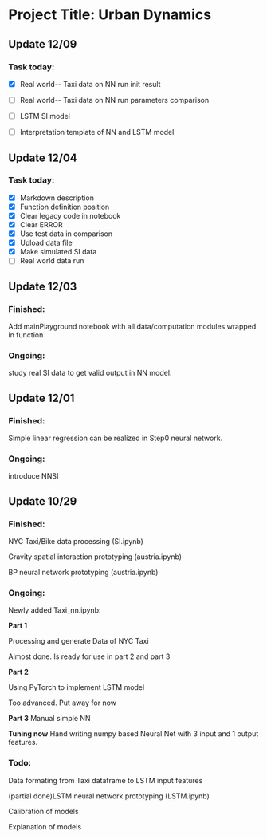 # Project Title: Urban Dynamics
## Update 12/09

### Task today:

- [x] Real world-- Taxi data on NN run init result
- [ ] Real world-- Taxi data on NN run parameters comparison
- [ ] LSTM SI model
- [ ] Interpretation template of NN and LSTM model


## Update 12/04

### Task today:
- [x] Markdown description
- [x] Function definition position
- [x] Clear legacy code in notebook
- [X] Clear ERROR
- [x] Use test data in comparison
- [x] Upload data file
- [x] Make simulated SI data
- [ ] Real world data run

## Update 12/03
### Finished:
Add mainPlayground notebook with all data/computation modules wrapped in function

### Ongoing:
study real SI data to get valid output in NN model.

## Update 12/01
### Finished:
Simple linear regression can be realized in Step0 neural network.

### Ongoing:
introduce NNSI

## Update 10/29
### Finished:

NYC Taxi/Bike data processing (SI.ipynb)

Gravity spatial interaction prototyping (austria.ipynb)

BP neural network prototyping (austria.ipynb)

### Ongoing:
Newly added Taxi_nn.ipynb:

**Part 1**

Processing and generate Data of NYC Taxi

Almost done. Is ready for use in part 2 and part 3

**Part 2**

Using PyTorch to implement LSTM model

Too advanced. Put away for now

**Part 3**
Manual simple NN

**Tuning now** Hand writing numpy based Neural Net with 3 input and 1 output features.

### Todo:
Data formating from Taxi dataframe to LSTM input features

(partial done)LSTM neural network prototyping (LSTM.ipynb)

Calibration of models

Explanation of models
